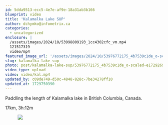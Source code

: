 ```yaml
---
id: 5dda9513-ecc5-4e7e-af9e-18a31ab3b166
blueprint: video
title: 'Kalamalka Lake SUP'
author: dchymko@infometrix.ca
categories:
  - uncategorized
enclosure: |
  /assets/images/2024/10/53998809193_1cc4302cfc_vm.mp4
  121517319
  video/mp4
featured_image_url: '/assets/images/2024/10/53976772175_4b7539c1de_o-scaled-e1729269364572.jpg'
slug: kalamalka-lake-sup
photo: post/kalamalka-lake-sup/53976772175_4b7539c1de_o-scaled-e1729269364572.jpg
video_type: upload
video: video/kal.mp4
updated_by: c09de749-d50c-4848-828c-7be34278ff10
updated_at: 1729750390
---
```

<p><!-- wp:paragraph --></p>
<p>Paddling the length of Kalamalka lake in British Columbia, Canada.</p>
<p><!-- /wp:paragraph --></p>
<p><!-- wp:paragraph --></p>
<p>17km, 3h:12m</p>
<p><!-- /wp:paragraph --></p>
<p><!-- wp:video {"id":2768} --></p>
<figure class="wp-block-video"><img src="assets/post/kalamalka-lake-sup/53976772175_4b7539c1de_o-scaled-e1729269364572.jpg"/></figure>
<p><!-- /wp:video --></p>
<p><!-- wp:paragraph --></p>
<p><!-- /wp:paragraph --></p>
